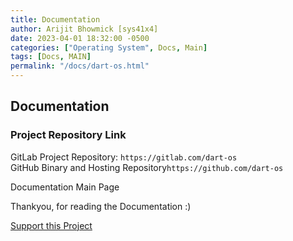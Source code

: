 ```yaml
---
title: Documentation
author: Arijit Bhowmick [sys41x4]
date: 2023-04-01 18:32:00 -0500
categories: ["Operating System", Docs, Main]
tags: [Docs, MAIN]
permalink: "/docs/dart-os.html"
---
```



## Documentation

### Project Repository Link
GitLab Project Repository: `https://gitlab.com/dart-os`<br>
GitHub Binary and Hosting Repository`https://github.com/dart-os`

Documentation Main Page

Thankyou, for reading the Documentation :)<br>

<a href="https://sys41x4.github.io/support/sys41x4">Support this Project</a>
